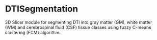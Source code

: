 # DTISegmentation

3D Slicer module for segmenting DTI into
gray matter (GM), white matter (WM)
and cerebrospinal fluid (CSF) tissue classes
using fuzzy C-means clustering (FCM) algorithm.
